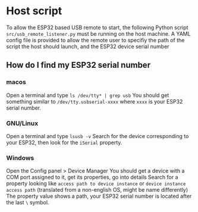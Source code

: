 # Host script

To allow the ESP32 based USB remote to start, the following Python script `src/usb_remote_listener.py` must be running on the host machine.
A YAML config file is provided to allow the remote user to specifiy the path of the script the host should launch, and the ESP32 device serial number

## How do I find my ESP32 serial number

### macos
Open a terminal and type `ls /dev/tty* | grep usb`
You should get something similar to `/dev/tty.usbserial-xxxx` where `xxxx` is your ESP32 serial number.

### GNU/Linux 
Open a terminal and type `lsusb -v` 
Search for the device corresponding to your ESP32, then look for the `iSerial` property.

### Windows
Open the Config panel > Device Manager
You should get a device with a COM port assigned to it, get its properties, go into details
Search for a property looking like `access path to device instance` or `device instance access path` (translated from a non-english OS, might be name differently)
The property value shows a path, your ESP32 serial number is located after the last `\` symbol. 